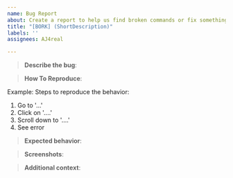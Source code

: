 ```yaml
---
name: Bug Report
about: Create a report to help us find broken commands or fix something not working.
title: "[BORK] (ShortDescription)"
labels: ''
assignees: AJ4real

---
```


<!--- Remove any sections that don't apply or you have inadequate information for. --->
> **Describe the bug**:
<!--- A clear and concise description of what the bug is. --->


> **How To Reproduce**:
<!--- Provide how to reproduce the issue, or explain how you found it --->
Example:
Steps to reproduce the behavior:
1. Go to '...'
2. Click on '....'
3. Scroll down to '....'
4. See error


> **Expected behavior**:
<!--- A clear and concise description of what you expected to happen. --->


> **Screenshots**:
<!--- If applicable, add screenshots to help explain your problem. --->


> **Additional context**:
<!--- Add any other context about the problem here. --->
